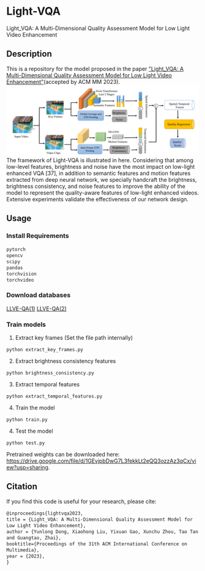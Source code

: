 # Light-VQA
Light_VQA: A Multi-Dimensional Quality Assessment Model for Low Light Video Enhancement
## Description
This is a repository for the model proposed in the paper ["Light_VQA: A Multi-Dimensional Quality Assessment Model for Low Light Video Enhancement"](https://arxiv.org/abs/2305.09512)(accepted by ACM MM 2023).
![image](https://github.com/wenzhouyidu/Light-VQA/blob/master/framework.png)
The framework of Light-VQA is illustrated in here. Considering
that among low-level features, brightness and noise have the most
impact on low-light enhanced VQA [37], in addition to semantic
features and motion features extracted from deep neural network,
we specially handcraft the brightness, brightness consistency, and
noise features to improve the ability of the model to represent the
quality-aware features of low-light enhanced videos. Extensive
experiments validate the effectiveness of our network design.

## Usage

### Install Requirements
```
pytorch
opencv
scipy
pandas
torchvision
torchvideo
```

### Download databases
[LLVE-QA(1)](https://drive.google.com/file/d/1eHWxZ7za-GwwtS_JKQjHcLni4dUXv6HT/view?usp=drive_link)
[LLVE-QA(2)](https://drive.google.com/drive/folders/1cbl7ZCNsgfYlo_41ypfZELaXZlwOYdsT?usp=sharing)

### Train models
1. Extract key frames (Set the file path internally)
```shell
python extract_key_frames.py
```
2. Extract brightness consistency features
```shell
python brightness_consistency.py
```
3. Extract temporal features
```shell
python extract_temporal_features.py
```
4. Train the model
```shell
python train.py
```
4. Test the model
```shell
python test.py
```
Pretrained weights can be downloaded here: https://drive.google.com/file/d/1GEvjpbDwG7L3fekkLt2eQQ3ozzAz3qCx/view?usp=sharing.

## Citation

If you find this code is useful for your research, please cite:
```
@inproceedings{lightvqa2023,
title = {Light_VQA: A Multi-Dimensional Quality Assessment Model for Low Light Video Enhancement},
author = {Yunlong Dong, Xiaohong Liu, Yixuan Gao, Xunchu Zhou, Tao Tan and Guangtao, Zhai},
booktitle={Proceedings of the 31th ACM International Conference on Multimedia},
year = {2023},
}
```
